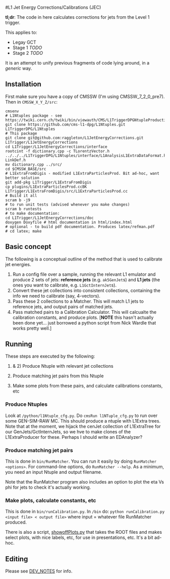 #L1 Jet Energy Corrections/Calibrations (JEC)

__tl;dr__: The code in here calculates corrections for jets from the Level 1 trigger.

This applies to:

- Legay GCT
- Stage 1 *TODO*
- Stage 2 *TODO*

It is an attempt to unify previous fragments of code lying around, in a *generic* way.

## Installation

First make sure you have a copy of CMSSW (I'm using CMSSW_7_2_0_pre7). Then in `CMSSW_X_Y_Z/src`:

```shell
cmsenv
# L1Ntuples package - see https://twiki.cern.ch/twiki/bin/viewauth/CMS/L1TriggerDPGNtupleProduction
git clone https://github.com/cms-l1-dpg/L1Ntuples.git L1TriggerDPG/L1Ntuples
# This package
git clone git@github.com:raggleton/L1JetEnergyCorrections.git L1Trigger/L1JetEnergyCorrections
cd L1Trigger/L1JetEnergyCorrections/interface
rootcint -f dictionary.cpp -c TLorentzVector.h ../../../L1TriggerDPG/L1Ntuples/interface/L1AnalysisL1ExtraDataFormat.h LinkDef.h
mv dictionary.cpp ../src/
cd $CMSSW_BASE/src
# L1ExtraFromDigis - modified L1ExtraParticlesProd. Bit ad-hoc, want better solution
git add-pkg L1Trigger/L1ExtraFromDigis
cp plugins/L1ExtraParticlesProd.ccBK L1Trigger/L1ExtraFromDigis/src/L1ExtraParticlesProd.cc
# Build it all
scram b -j9
# to run unit tests (advised whenever you make changes)
scram b runtests
# to make documentation:
cd L1Trigger/L1JetEnergyCorrections/doc
doxygen Doxyfile # html documentation in html/index.html
# optional - to build pdf documentation. Produces latex/refman.pdf
# cd latex; make
```

## Basic concept

The following is a conceptual outline of the method that is used to calibrate jet energies.

1. Run a config file over a sample, running the relevant L1 emulator and produce 2 sets of jets: **reference jets** (e.g. `ak5GenJet`s) and **L1 jets** (the ones you want to calibrate, e.g. `L1GctInternJet`s).
2. Convert these jet collections into consistent collections, containing the info we need to calibrate (say, 4-vectors).
3. Pass these 2 collections to a Matcher. This will match L1 jets to reference jets, and output pairs of matched jets.
4. Pass matched pairs to a Calibration Calculator. This will calcualte the calibration constants, and produce plots. [__NOTE__ this hasn't actually been done yet... just borrowed a python script from Nick Wardle that works pretty well.]

## Running
These steps are executed by the following:

1) & 2) Produce Ntuple with relevant jet collections

3) Produce matching jet pairs from this Ntuple

4) Make some plots from these pairs, and calculate calibrations constants, etc

### Produce Ntuples
Look at `/python/l1Ntuple_cfg.py`. Do `cmsRun l1NTuple_cfg.py` to run over some GEN-SIM-RAW MC. This should produce a ntuple with L1Extra trees. Note that at the moment, we hijack the cenJet collection of L1ExtraTree for our GenJets/GctInternJets, so we hve to make clones of the L1ExtraProducer for these. Perhaps I should write an EDAnalyzer?

### Produce matching jet pairs
This is done in `bin/RunMatcher`. You can run it easily by doing `RunMatcher <options>`. For command-line options, do `RunMatcher --help`. As a minimum, you need an input Ntuple and output filename.

Note that the RunMatcher program also includes an option to plot the eta Vs phi for jets to check it's actually working.

### Make plots, calculate constants, etc
This is done in `bin/runCalibration.py`. In `/bin` do: `python runCalibration.py <input file> < output file>` where input = whatever file RunMatcher produced.

There is also a script, [showoffPlots.py](bin/showoffPlots.py) that takes the ROOT files and makes select plots, with nice labels, etc, for use in presentations, etc. It's a bit ad-hoc.


## Editing

Please see [DEV_NOTES](DEV_NOTES.md) for info.